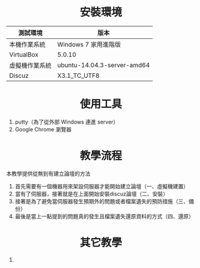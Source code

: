 # **<center>安裝環境**

| <b>測試環境|<b>版本|
| -- | -- |
|本機作業系統|Windows 7 家用進階版|
|VirtualBox|5.0.10|
|虛擬機作業系統|ubuntu-14.04.3-server-amd64|
|Discuz|X3.1_TC_UTF8|




# **<center>使用工具**

<ol>
  <li>putty（為了從外部 Windows 連進 server）
  <li>Google Chrome 瀏覽器
</ol>

# **<center>教學流程**

本教學提供從無到有建立論壇的方法
<ol>
  <li>首先需要有一個機器用來架設伺服器才能開始建立論壇（一、虛擬機建置）
  <li>當有了伺服器，接著就是在上面開始安裝discuz論壇（二、安裝）
  <li>接著是為了避免當伺服器發生預期外的問題或者檔案遺失的預防措施（三、備份）
  <li>最後是當上一點提到的問題真的發生且檔案遺失還原資料的方式（四、還原）
</ol>

# **<center>其它教學**

<ol>
  <li>
</ol>

